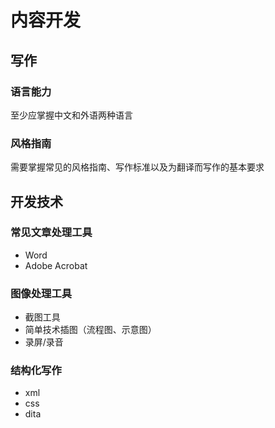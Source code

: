 # 内容开发

## 写作

### 语言能力

至少应掌握中文和外语两种语言

### 风格指南

需要掌握常见的风格指南、写作标准以及为翻译而写作的基本要求

## 开发技术

### 常见文章处理工具

- Word
- Adobe Acrobat

### 图像处理工具

- 截图工具
- 简单技术插图（流程图、示意图）
- 录屏/录音

### 结构化写作

- xml
- css
- dita
